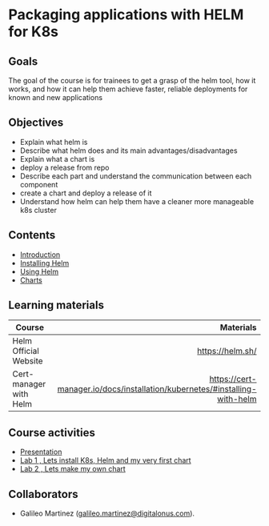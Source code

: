 # Packaging applications with HELM for K8s

## Goals
The goal of the course is for trainees to get a grasp of the helm tool, how it works, and how it can help them achieve faster, reliable deployments for known and new applications   

## Objectives
- Explain what helm is      
- Describe what helm does and its main advantages/disadvantages     
- Explain what a chart is    
- deploy a release from repo     
- Describe each part and understand the communication between each component
- create a chart and deploy a release of it
- Understand how helm can help them have a cleaner more manageable k8s cluster

## Contents
- [Introduction](docs/Introduction.md)    
- [Installing Helm](docs/Installing_Helm.md)
- [Using Helm](docs/Using_Helm.md)
- [Charts](docs/Charts.md)

## Learning materials
| Course | Materials |
| ----------- |-------------:|
| Helm Official Website | https://helm.sh/ |
| Cert-manager with Helm    | https://cert-manager.io/docs/installation/kubernetes/#installing-with-helm |


## Course activities
- [Presentation](https://youtu.be/Zzwq9FmZdsU)
- [Lab 1 , Lets install K8s, Helm and my very first chart](Lab01.md)
- [Lab 2 , Lets make my own chart](Lab02.md)

## Collaborators
- Galileo Martinez (galileo.martinez@digitalonus.com).  
